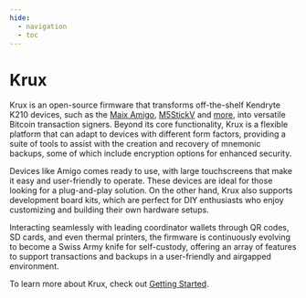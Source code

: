 ```yaml
---
hide:
  - navigation
  - toc
---
```

# Krux

<img srcset="img/maixpy_m5stickv/logo-125.png" align="right">
<img srcset="img/maixpy_amigo/logo-150.png" align="right">

Krux is an open-source firmware that transforms off-the-shelf Kendryte K210 devices, such as the [Maix Amigo](https://www.seeedstudio.com/Sipeed-Maix-Amigo-p-4689.html), [M5StickV](https://docs.m5stack.com/en/core/m5stickv) and [more](parts.md), into versatile Bitcoin transaction signers. Beyond its core functionality, Krux is a flexible platform that can adapt to devices with different form factors, providing a suite of tools to assist with the creation and recovery of mnemonic backups, some of which include encryption options for enhanced security.

Devices like Amigo comes ready to use, with large touchscreens that make it easy and user-friendly to operate. These devices are ideal for those looking for a plug-and-play solution. On the other hand, Krux also supports development board kits, which are perfect for DIY enthusiasts who enjoy customizing and building their own hardware setups.

Interacting seamlessly with leading coordinator wallets through QR codes, SD cards, and even thermal printers, the firmware is continuously evolving to become a Swiss Army knife for self-custody, offering an array of features to support transactions and backups in a user-friendly and airgapped environment.

To learn more about Krux, check out [Getting Started](getting-started/index.md).

